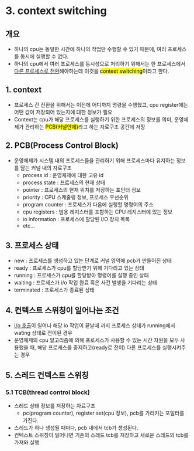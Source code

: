# 3. context switching

## 개요
- 하나의 cpu는 동일한 시간에 하나의 작업만 수행할 수 있기 때문에, 여러 프로세스를 동시에 실행할 수 없다.
- 하나의 cpu에서 여러 프로세스를 동시성으로 처리하기 위해서는 한 프로세스에서 <u>다른 프로세스로 전환</u>해야하는데 이것을 <mark>context switching</mark>이라고 한다.


## 1. context
- 프로세스 간 전환을 위해서는 이전에 어디까지 명령을 수행했고, cpu register에는 어떤 값이 저장되어 있는지에 대한 정보가 필요
- Context는 cpu가 해당 프로세스를 실행하기 위한 프로세스의 정보를 의미, 운영체제가 관리하는 <mark>PCB(커널안에)</mark>라고 하는 자료구조 공간에 저장

## 2. PCB(Process Control Block)
- 운영체제가 시스템 내의 프로세스들을 관리하기 위해 프로세스마다 유지하는 정보를 담는 커널 내의 자료구조
  - process id : 운영체제에 대한 고유 id
  - process state : 프로세스의 현재 상태
  - pointer : 프로세스의 현재 위치를 저장하는 포인터 정보
  - priority : CPU 스케줄링 정보, 프로세스 우선순위
  - program counter : 프로세스가 다음에 실행할 명령어의 주소
  - cpu registers : 범용 레지스터를 포함하는 CPU 레지스터에 있는 정보
  - io information : 프로세스에 할당된 I/O 장치 목록
  - etc...

## 3. 프로세스 상태
- new : 프로세스를 생성하고 있는 단계로 커널 영역에 pcb가 만들어진 상태
- ready : 프로세스가 cpu를 할당받기 위해 기다리고 있는 상태
- running : 프로세스가 cpu를 할당받아 명령어를 실행 중인 상태
- waiting : 프로세스가 i/o 작업 완료 혹은 사건 발생을 기다리는 상태
- terminated : 프로세스가 종료된 상태

## 4. 컨텍스트 스위칭이 일어나는 조건
- <u>i/o 호출</u>이 일어나 해당 io 작업이 끝날때 까지 프로세스 상태가 running에서 wating 상태로 전이된 경우
- 운영체제의 cpu 알고리즘에 의해 프로세스가 사용할 수 있는 시간 자원을 모두 사용했을 때, 해당 프로세스를 중지하고(ready로 전이) 다른 프로세스를 실행시켜주는 경우

## 5. 스레드 컨텍스트 스위칭
### 5.1 TCB(thread control block)
- 스레드 상태 정보를 저장하는 자료구조
  - pc(program counter), register set(cpu 정보), pcb를 가리키는 포일터를 가진다.
- 스레드가 하나 생성될 때마다, pcb 내에서 tcb가 생성된다.
- 컨텍스트 스위칭이 일어나면 기존의 스레드 tcb를 저장하고 새로운 스레드의 tcb를 가져와 실행 